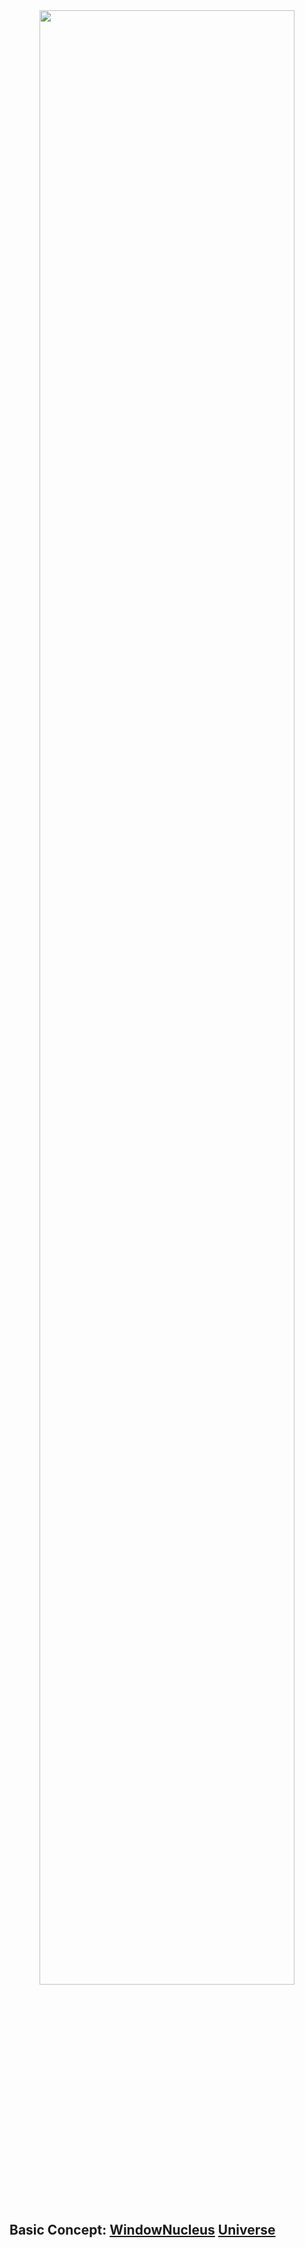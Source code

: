 <div align=center><img src="https://user-images.githubusercontent.com/26355688/165422471-8255f299-4b57-44b3-a311-146f0e384f7a.gif" width="90%" height="90%" id = "WebRTStart"></div> 

## Basic Concept: [WindowNucleus](https://github.com/TangramDev/.github/blob/main/README.md) [Universe](https://github.com/TangramDev/WebRuntimeSrc)

